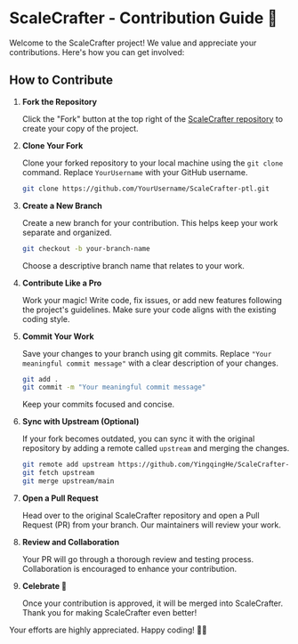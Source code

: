 # ScaleCrafter - Contribution Guide 🌟

Welcome to the ScaleCrafter project! We value and appreciate your contributions. Here's how you can get involved:

## How to Contribute

1. **Fork the Repository**

   Click the "Fork" button at the top right of the [ScaleCrafter repository](https://github.com/YingqingHe/ScaleCrafter-ptl) to create your copy of the project.

2. **Clone Your Fork**

   Clone your forked repository to your local machine using the `git clone` command. Replace `YourUsername` with your GitHub username.

   ```bash
   git clone https://github.com/YourUsername/ScaleCrafter-ptl.git
   ```

3. **Create a New Branch**

   Create a new branch for your contribution. This helps keep your work separate and organized.

   ```bash
   git checkout -b your-branch-name
   ```

   Choose a descriptive branch name that relates to your work.

4. **Contribute Like a Pro**

   Work your magic! Write code, fix issues, or add new features following the project's guidelines. Make sure your code aligns with the existing coding style.

5. **Commit Your Work**

   Save your changes to your branch using git commits. Replace `"Your meaningful commit message"` with a clear description of your changes.

   ```bash
   git add .
   git commit -m "Your meaningful commit message"
   ```

   Keep your commits focused and concise.

6. **Sync with Upstream (Optional)**

   If your fork becomes outdated, you can sync it with the original repository by adding a remote called `upstream` and merging the changes.

   ```bash
   git remote add upstream https://github.com/YingqingHe/ScaleCrafter-ptl.git
   git fetch upstream
   git merge upstream/main
   ```

7. **Open a Pull Request**

   Head over to the original ScaleCrafter repository and open a Pull Request (PR) from your branch. Our maintainers will review your work.

8. **Review and Collaboration**

   Your PR will go through a thorough review and testing process. Collaboration is encouraged to enhance your contribution.

9. **Celebrate 🎉**

   Once your contribution is approved, it will be merged into ScaleCrafter. Thank you for making ScaleCrafter even better!

Your efforts are highly appreciated. Happy coding! 🚀🦄
